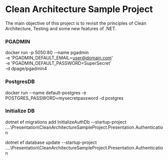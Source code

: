 # Clean Architecture Sample Project

The main objective of this project is to revisit the principles of Clean Architecture, Testing and some new features of .NET.

### PGADMIN
docker run -p 5050:80 --name pgadmin \
    -e 'PGADMIN_DEFAULT_EMAIL=user@domain.com' \
    -e 'PGADMIN_DEFAULT_PASSWORD=SuperSecret' \
    -d dpage/pgadmin4

### PostgresDB	
docker run --name default-postgres -e POSTGRES_PASSWORD=mysecretpassword -d postgres

### Initialize DB
dotnet ef migrations add InitializeAuthDb --startup-project ..\..\Presentation\CleanArchitectureSampleProject.Presentation.Authentication

dotnet ef database update --startup-project ..\..\Presentation\CleanArchitectureSampleProject.Presentation.Authentication
